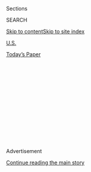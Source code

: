 <div id="app">

<div>

<div>

<div>

<div class="NYTAppHideMasthead css-1q2w90k e1suatyy0">

<div class="section css-ui9rw0 e1suatyy2">

<div class="css-eph4ug er09x8g0">

<div class="css-6n7j50">

</div>

<span class="css-1dv1kvn">Sections</span>

<div class="css-10488qs">

<span class="css-1dv1kvn">SEARCH</span>

</div>

[Skip to content](#site-content)[Skip to site
index](#site-index)

</div>

<div id="masthead-section-label" class="css-1wr3we4 eaxe0e00">

[U.S.](https://www.nytimes.com/section/us)

</div>

<div class="css-10698na e1huz5gh0">

</div>

</div>

<div id="masthead-bar-one" class="section hasLinks css-15hmgas e1csuq9d3">

<div class="css-uqyvli e1csuq9d0">

</div>

<div class="css-1uqjmks e1csuq9d1">

</div>

<div class="css-9e9ivx">

[](https://myaccount.nytimes.com/auth/login?response_type=cookie&client_id=vi)

</div>

<div class="css-1bvtpon e1csuq9d2">

[Today’s
Paper](https://www.nytimes.com/section/todayspaper)

</div>

</div>

</div>

</div>

<div data-aria-hidden="false">

<div id="site-content" data-role="main">

<div>

<div class="css-1aor85t" style="opacity:0.000000001;z-index:-1;visibility:hidden">

<div class="css-1hqnpie">

<div class="css-epjblv">

<span class="css-17xtcya">[U.S.](/section/us)</span><span class="css-x15j1o">|</span><span class="css-fwqvlz">Robert
Gnaizda, Lawyer Who Fought for Social Justice, Dies at
83</span>

</div>

<div class="css-k008qs">

<div class="css-1iwv8en">

<span class="css-18z7m18"></span>

<div>

</div>

</div>

<span class="css-1n6z4y">https://nyti.ms/312DtrW</span>

<div class="css-1705lsu">

<div class="css-4xjgmj">

<div class="css-4skfbu" data-role="toolbar" data-aria-label="Social Media Share buttons, Save button, and Comments Panel with current comment count" data-testid="share-tools">

  - 
  - 
  - 
  - 
    
    <div class="css-6n7j50">
    
    </div>

  - 

</div>

</div>

</div>

</div>

</div>

</div>

<div id="NYT_TOP_BANNER_REGION" class="css-13pd83m">

</div>

<div id="top-wrapper" class="css-1sy8kpn">

<div id="top-slug" class="css-l9onyx">

Advertisement

</div>

[Continue reading the main
story](#after-top)

<div class="ad top-wrapper" style="text-align:center;height:100%;display:block;min-height:250px">

<div id="top" class="place-ad" data-position="top" data-size-key="top">

</div>

</div>

<div id="after-top">

</div>

</div>

<div>

<div id="sponsor-wrapper" class="css-1hyfx7x">

<div id="sponsor-slug" class="css-19vbshk">

Supported by

</div>

[Continue reading the main
story](#after-sponsor)

<div id="sponsor" class="ad sponsor-wrapper" style="text-align:center;height:100%;display:block">

</div>

<div id="after-sponsor">

</div>

</div>

<div class="css-186x18t">

</div>

<div class="css-1vkm6nb ehdk2mb0">

# Robert Gnaizda, Lawyer Who Fought for Social Justice, Dies at 83

</div>

He challenged redlining banks, employers who discriminated in hiring
and, early in his career, Southern counties that thwarted Black voters.

<div class="css-79elbk" data-testid="photoviewer-wrapper">

<div class="css-z3e15g" data-testid="photoviewer-wrapper-hidden">

</div>

<div class="css-1a48zt4 ehw59r15" data-testid="photoviewer-children">

![<span class="css-16f3y1r e13ogyst0" data-aria-hidden="true">The lawyer
Robert Gnaizda in 2014 announcing a suit against Gov. Jerry Brown of
California, for whom he had once worked, on behalf of homeowners seeking
their share from a mortgage
settlement.</span><span class="css-cnj6d5 e1z0qqy90" itemprop="copyrightHolder"><span class="css-1ly73wi e1tej78p0">Credit...</span><span><span>J.
Emilio Flores for The New York
Times</span></span></span>](https://static01.nyt.com/images/2020/07/29/obituaries/Gnaizda-1/Gnaizda-1-articleLarge.jpg?quality=75&auto=webp&disable=upscale)

</div>

</div>

<div class="css-18e8msd">

<div class="css-vp77d3 epjyd6m0">

<div class="css-hus3qt ey68jwv0" data-aria-hidden="true">

[![Sam
Roberts](https://static01.nyt.com/images/2018/02/20/multimedia/author-sam-roberts/author-sam-roberts-thumbLarge.jpg
"Sam Roberts")](https://www.nytimes.com/by/sam-roberts)

</div>

<div class="css-1baulvz">

By [<span class="css-1baulvz last-byline" itemprop="name">Sam
Roberts</span>](https://www.nytimes.com/by/sam-roberts)

</div>

</div>

  - 
    
    <div class="css-ld3wwf e16638kd2">
    
    Aug. 1, 2020Updated <span class="css-epvm6">2:21 p.m.
    ET</span>
    
    </div>

  - 
    
    <div class="css-4xjgmj">
    
    <div class="css-pvvomx" data-role="toolbar" data-aria-label="Social Media Share buttons, Save button, and Comments Panel with current comment count" data-testid="share-tools">
    
      - 
      - 
      - 
      - 
        
        <div class="css-6n7j50">
        
        </div>
    
      - 
    
    </div>
    
    </div>

</div>

</div>

<div class="section meteredContent css-1r7ky0e" name="articleBody" itemprop="articleBody">

<div class="css-1fanzo5 StoryBodyCompanionColumn">

<div class="css-53u6y8">

Robert Gnaizda, a lawyer whose deft powers of persuasion in defending
the civil and economic rights of the poor and minority groups often
rendered messy and costly lawsuits against their adversaries a needless
last resort, died on July 11 in San Francisco. He was 83.

The cause was listed as a heart attack. His son Matthew said he had been
in declining health for some time.

Mr. Gnaizda (pronounced guh-NAYZ-duh) risked his life gathering evidence
in the South in the 1960s to help fight the intimidation that kept Black
citizens from registering and voting. He was also an advocate for farm
workers and the rural poor, fought discrimination in hiring by police
and fire departments, and [successfully challenged
banks](https://www.nytimes.com/2011/04/14/business/14prosecute.html)
that victimized Black and Hispanic borrowers.

“Bob Gnaizda was, in my opinion, the most imaginative, creative and
consequential public interest lawyer of his generation in the United
States,” said J. Anthony Kline, presiding justice of the California
Court of Appeal in San Francisco, who, with Mr. Gnaizda and two other
lawyers, formed a pioneering public interest law firm in California in
1971.

</div>

</div>

<div class="css-1fanzo5 StoryBodyCompanionColumn">

<div class="css-53u6y8">

The marginalized plaintiffs he represented “were devoted to him because
he incorporated them in strategic decision making and ensured they
received credit for victories,” Justice Kline said by email, and “the
respect he had from many of his adversaries enabled him to negotiate
settlements that became established progressive norms without the need
to engage in expensive and time-consuming litigation.”

Robert Leslie Gnaizda was born in Brooklyn on Aug. 6, 1936, to Sandra
(Ackerman) Gnaizda, the daughter of Russian and Polish immigrants, who
ran a commercial real estate business, and Samuel Gnaizda, a Jewish
immigrant from Russia, who became a pharmacist. He was raised in the
Brownsville section, then a gritty Jewish enclave, where he defended
vulnerable friends against neighborhood bullies and biked to Ebbets
Field to cheer on Jackie Robinson.

“Dodger fans had a reputation for being rude and rowdy,” his son Matt
said. “But 10-year-old Bob observed that the Black fans at the stadium
were extremely polite, well behaved and well dressed — unlike the other
fans. And this made him begin to question the common stereotypes.”

As a teenager he also worked in a job training program for Black
youngsters, Matt Gnaizda said. He added: “These experiences — plus the
discrimination he felt as a Jew — led him to see that there was
injustice in the world. And he wanted to do something about it.”

After graduating from Stuyvesant High School in Manhattan, Mr. Gnaizda
attended Columbia University, where he was so struck that his classmates
were almost all white and male that he was prompted to write an article
for the Columbia Daily Spectator, the student,

</div>

</div>

<div class="css-1fanzo5 StoryBodyCompanionColumn">

<div class="css-53u6y8">

“I asked two questions: One related to women, the other related to Black
students,” he said in an interview with [Columbia College
Today](https://www.college.columbia.edu/cct/latest/minds/talking-social-advocacy-robert-gnaizda-57-and-rebecca-kee-05),
an alumni publication, in 2018. “I wondered why a school at the edge of
Harlem had only one Black student per undergraduate class. And because
my own mother was outstanding at everything she did, I wondered why we
didn’t have any women. But the paper wouldn’t print it; they thought it
was too inflammatory.”

Mr. Gnaizda graduated from Columbia in 1957. He considered studying
medicine but decided to apply to law school at Harvard and Yale and
become a lawyer if he was admitted by either. He was accepted by both
and chose Yale. He earned his law degree in 1960.

Asked in the 2018 interview what drove him to abandon corporate law when
he was 28 to pursue a social justice agenda, he replied facetiously: “I
think boredom. I was a tax attorney, and the work didn’t interest me
much. I decided to go to Mississippi in early 1965, and there I realized
that I had some natural talents.”

By cultivating local white civic leaders in conversations that dealt as
much with baseball as with voting, he was able to gather enough evidence
during a public hearing on the disenfranchisement of Black people in
Clay County, Miss., to help propel passage of the 1965 Voting Rights
Act.

Mr. Gnaizda lived in San Francisco. In addition to his son Matthew, he
is survived by his wife, Claudia Viek; another son, Joshua; and a
granddaughter. His first marriage ended in divorce, as did his second,
to Ellen Eatough. (Both his sons are from that marriage.)

He founded California Rural Legal Assistance in 1966 and, five years
later, [Public Advocates](https://www.publicadvocates.org/), a firm that
defended underdogs, with Justice Kline, Sid Wolinsky and Peter Sitkin.
He also helped found the [Greenlining
Institute](https://greenlining.org/) in 1993 to discourage financial
institutions from discriminating against Black and Hispanic home buyers.
He was later general counsel for the [National Asian American
Coalition](https://www.naac.org/) and the [National Diversity
Coalition](https://www.nationaldiversitycoalition.org/).

</div>

</div>

<div class="css-79elbk" data-testid="photoviewer-wrapper">

<div class="css-z3e15g" data-testid="photoviewer-wrapper-hidden">

</div>

<div class="css-1a48zt4 ehw59r15" data-testid="photoviewer-children">

![<span class="css-16f3y1r e13ogyst0" data-aria-hidden="true">Mr.
Gnaizda in 2007. in the mid-2000s, he tried to warn the Federal Reserve
of the impending subprime mortgage
crisis. </span><span class="css-cnj6d5 e1z0qqy90" itemprop="copyrightHolder"><span class="css-1ly73wi e1tej78p0">Credit...</span><span>Peter
DaSilva for The New York
Times</span></span>](https://static01.nyt.com/images/2020/07/29/obituaries/Gnaizda-2/merlin_44426521_4ed3fc07-b0f8-4dcd-bc59-52f4a2d9165d-articleLarge.jpg?quality=75&auto=webp&disable=upscale)

</div>

</div>

<div class="css-1fanzo5 StoryBodyCompanionColumn">

<div class="css-53u6y8">

Through those and other organizations, Mr. Gnaizda accused the Census
Bureau of undercounting Hispanic residents in 1970 and pressured the San
Francisco Police Department to hire more minority recruits in the 1970s.

</div>

</div>

<div class="css-1fanzo5 StoryBodyCompanionColumn">

<div class="css-53u6y8">

He fought [redlining by
banks](https://www.nytimes.com/2017/08/24/upshot/how-redlinings-racist-effects-lasted-for-decades.html)
that refused to lend to residents of minority neighborhoods. He fostered
investment in those communities by leveraging the lenders’ lack of
public-spiritedness against them when they needed government permission
to merge with other banks.

From 1975 to 1976, he was deputy secretary of health and welfare for
Gov. Jerry Brown of California. [But years later, when Mr. Brown was
governor for a second time. Mr. Gnaizda didn’t hesitate to
sue](https://www.nytimes.com/2014/03/15/business/california-sued-over-diversion-of-money-from-national-mortgage-settlement.html)
him for diverting the proceeds the state received from lawsuits relating
to national mortgage fraud settlements. The state was eventually ordered
to repay the money.

Mr. Gnaizda was interviewed for the Oscar-winning documentary[“Inside
Job”](https://www.nytimes.com/2010/10/08/movies/08inside.html) (2010)
about his efforts in the mid-2000s to warn the Federal Reserve of the
[impending subprime mortgage
crisis](https://www.nytimes.com/2007/12/18/business/18subprime.html).

</div>

</div>

<div class="css-79elbk" data-testid="photoviewer-wrapper">

<div class="css-z3e15g" data-testid="photoviewer-wrapper-hidden">

</div>

<div class="css-1a48zt4 ehw59r15" data-testid="photoviewer-children">

<div class="css-1xdhyk6 erfvjey0">

<span class="css-1ly73wi e1tej78p0">Image</span>

<div class="css-zjzyr8">

<div data-testid="lazyimage-container" style="height:491.0666666666666px">

</div>

</div>

</div>

<span class="css-16f3y1r e13ogyst0" data-aria-hidden="true">Mr. Gnaizda,
far right, at a news conference in 1975, when was California’s deputy
secretary of health and
welfare.</span><span class="css-cnj6d5 e1z0qqy90" itemprop="copyrightHolder"><span class="css-1ly73wi e1tej78p0">Credit...</span><span>via
Matt Gnaizda</span></span>

</div>

</div>

<div class="css-1fanzo5 StoryBodyCompanionColumn">

<div class="css-53u6y8">

His penchant for representing victims of bullying led him into some
unusual cases. There were, for example, the two 7-year-olds in
California who sued Pacific Bell Telephone in 1985 for failing to inform
them that they would incur a 50-cent charge every time they dialed a
[Santa
Claus](https://www.nytimes.com/1985/03/28/us/around-the-nation-santa-claus-phone-line-brings-10-million-suit.html)
line. (He also founded a Giraffe Appreciation Society whose directors,
all children, paid tribute to the ruminants “who don’t do any harm and
who stick their necks out.”)

What distinguished Mr. Gnaizda as a zealous public interest lawyer, his
son Matt said, was that he “never saw the other side as evil; he saw
them as people who he disagreed with on certain issues, but could be
convinced to change their behavior.”

</div>

</div>

<div class="css-1fanzo5 StoryBodyCompanionColumn">

<div class="css-53u6y8">

Mr. Gnaizda agreed that many of his lawsuits were successful because he
didn’t force his opponents into a corner. “They were just on a different
side, and when they lost, they would usually keep their word,” he said
in the Columbia College Today interview

Rebecca Kee, who worked with Mr. Gnaizda at the National Diversity
Coalition, put it this way: “Bob will sue you, and somehow you’ll still
like him.”

</div>

</div>

</div>

<div>

</div>

<div>

</div>

<div>

</div>

<div>

<div id="bottom-wrapper" class="css-1ede5it">

<div id="bottom-slug" class="css-l9onyx">

Advertisement

</div>

[Continue reading the main
story](#after-bottom)

<div id="bottom" class="ad bottom-wrapper" style="text-align:center;height:100%;display:block;min-height:90px">

</div>

<div id="after-bottom">

</div>

</div>

</div>

</div>

</div>

## Site Index

<div>

</div>

## Site Information Navigation

  - [© <span>2020</span> <span>The New York Times
    Company</span>](https://help.nytimes.com/hc/en-us/articles/115014792127-Copyright-notice)

<!-- end list -->

  - [NYTCo](https://www.nytco.com/)
  - [Contact
    Us](https://help.nytimes.com/hc/en-us/articles/115015385887-Contact-Us)
  - [Work with us](https://www.nytco.com/careers/)
  - [Advertise](https://nytmediakit.com/)
  - [T Brand Studio](http://www.tbrandstudio.com/)
  - [Your Ad
    Choices](https://www.nytimes.com/privacy/cookie-policy#how-do-i-manage-trackers)
  - [Privacy](https://www.nytimes.com/privacy)
  - [Terms of
    Service](https://help.nytimes.com/hc/en-us/articles/115014893428-Terms-of-service)
  - [Terms of
    Sale](https://help.nytimes.com/hc/en-us/articles/115014893968-Terms-of-sale)
  - [Site
    Map](https://spiderbites.nytimes.com)
  - [Help](https://help.nytimes.com/hc/en-us)
  - [Subscriptions](https://www.nytimes.com/subscription?campaignId=37WXW)

</div>

</div>

</div>

</div>
